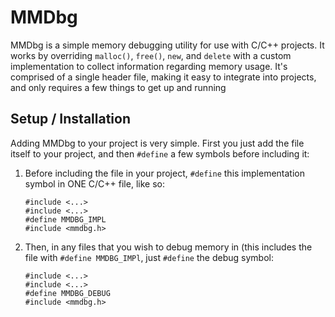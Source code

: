 # MMDbg

MMDbg is a simple memory debugging utility for use with C/C++ projects. It works by overriding `malloc()`, `free()`, `new`, and `delete` with a custom implementation to collect information regarding memory usage. It's comprised of a single header file, making it easy to integrate into projects, and only requires a few things to get up and running

## Setup / Installation

Adding MMDbg to your project is very simple. First you just add the file itself to your project, and then `#define` a few symbols before including it:

1) Before including the file in your project, `#define` this implementation symbol in ONE C/C++ file, like so:
    
    ```
    #include <...>
    #include <...>
    #define MMDBG_IMPL
    #include <mmdbg.h>
    ```

2) Then, in any files that you wish to debug memory in (this includes the file with `#define MMDBG_IMPl`, just `#define` the debug symbol:
    
    ```
    #include <...>
    #include <...>
    #define MMDBG_DEBUG
    #include <mmdbg.h>
    ```

